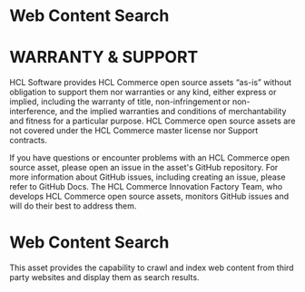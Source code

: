 # Web Content Search

# WARRANTY & SUPPORT

HCL Software provides HCL Commerce open source assets “as-is” without obligation to support them nor warranties or any kind, either express or implied, including the warranty of title, non-infringement or non-interference, and the implied warranties and conditions of merchantability and fitness for a particular purpose. HCL Commerce open source assets are not covered under the HCL Commerce master license nor Support contracts.

If you have questions or encounter problems with an HCL Commerce open source asset, please open an issue in the asset's GitHub repository. For more information about GitHub issues, including creating an issue, please refer to GitHub Docs. The HCL Commerce Innovation Factory Team, who develops HCL Commerce open source assets, monitors GitHub issues and will do their best to address them.

# Web Content Search
This asset provides the capability to crawl and index web content from third party websites and display them as search results.
